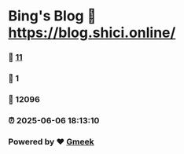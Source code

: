 # Bing's Blog :link: https://blog.shici.online/ 
### :page_facing_up: [11](https://blog.shici.online//tag.html) 
### :speech_balloon: 1 
### :hibiscus: 12096 
### :alarm_clock: 2025-06-06 18:13:10 
### Powered by :heart: [Gmeek](https://github.com/Meekdai/Gmeek)
